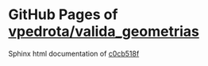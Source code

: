 GitHub Pages of [vpedrota/valida_geometrias](https://github.com/vpedrota/valida_geometrias.git)
===
Sphinx html documentation of [c0cb518f](https://github.com/vpedrota/valida_geometrias/tree/c0cb518f1e7d2086d991a603192592252790da2d)
